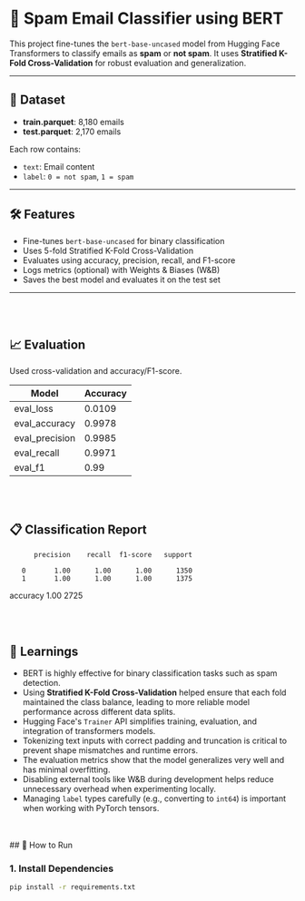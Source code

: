 # 📧 Spam Email Classifier using BERT

This project fine-tunes the `bert-base-uncased` model from Hugging Face Transformers to classify emails as **spam** or **not spam**. It uses **Stratified K-Fold Cross-Validation** for robust evaluation and generalization.

---

## 📁 Dataset

- **train.parquet**: 8,180 emails  
- **test.parquet**: 2,170 emails  

Each row contains:
- `text`: Email content  
- `label`: `0 = not spam`, `1 = spam`

---

## 🛠 Features

- Fine-tunes `bert-base-uncased` for binary classification
- Uses 5-fold Stratified K-Fold Cross-Validation
- Evaluates using accuracy, precision, recall, and F1-score
- Logs metrics (optional) with Weights & Biases (W&B)
- Saves the best model and evaluates it on the test set

---

<br/>
<br/>


## 📈 Evaluation

Used cross-validation and accuracy/F1-score.

| Model              | Accuracy |
|--------------------|----------|
| eval_loss          | 0.0109   |
| eval_accuracy      | 0.9978   |
| eval_precision     | 0.9985   |
| eval_recall        | 0.9971   |
| eval_f1            | 0.99     |


<br/>
<br/>

## 📋 Classification Report

          precision    recall  f1-score   support

       0       1.00      1.00      1.00      1350
       1       1.00      1.00      1.00      1375

accuracy                           1.00      2725


<br/>
<br/>

## 🧠 Learnings

- BERT is highly effective for binary classification tasks such as spam detection.
- Using **Stratified K-Fold Cross-Validation** helped ensure that each fold maintained the class balance, leading to more reliable model performance across different data splits.
- Hugging Face's `Trainer` API simplifies training, evaluation, and integration of transformers models.
- Tokenizing text inputs with correct padding and truncation is critical to prevent shape mismatches and runtime errors.
- The evaluation metrics show that the model generalizes very well and has minimal overfitting.
- Disabling external tools like W&B during development helps reduce unnecessary overhead when experimenting locally.
- Managing `label` types carefully (e.g., converting to `int64`) is important when working with PyTorch tensors.


<br/>
<br/>
## 🚀 How to Run

### 1. Install Dependencies

```bash
pip install -r requirements.txt
